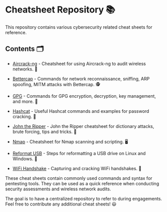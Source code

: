 # Cheatsheet Repository 📚

This repository contains various cybersecurity related cheat sheets for reference.

## Contents 🗂

- [Aircrack-ng](Aircrack-ng.md) - Cheatsheet for using Aircrack-ng to audit wireless networks. 📡

- [Bettercap](bettercap.md) - Commands for network reconnaissance, sniffing, ARP spoofing, MITM attacks with Bettercap. 🕵️

- [GPG](gpg.md) - Commands for GPG encryption, decryption, key management, and more. 🔐

- [Hashcat](hashcat.md) - Useful Hashcat commands and examples for password cracking. 🔑

- [John the Ripper](john-the-ripper.md) - John the Ripper cheatsheet for dictionary attacks, brute forcing, tips and tricks. 💉

- [Nmap](nmap.md) - Cheatsheet for Nmap scanning and scripting. 🖥️

- [Reformat USB](reformat-usb.md) - Steps for reformatting a USB drive on Linux and Windows. 💽

- [WiFi Handshake](wifi-handshake.md) - Capturing and cracking WiFi handshakes. 🤝

These cheat sheets contain commonly used commands and syntax for pentesting tools. They can be used as a quick reference when conducting security assessments and wireless network audits.

The goal is to have a centralized repository to refer to during engagements. Feel free to contribute any additional cheat sheets! 😃
